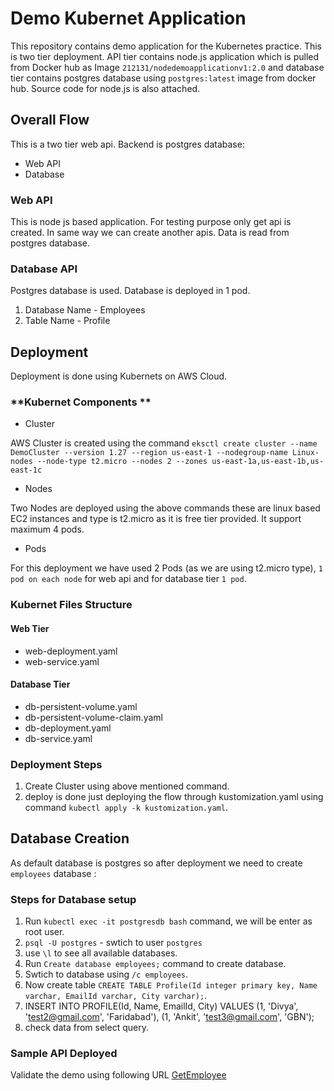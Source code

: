 # **Demo Kubernet Application**
This repository contains demo application for the Kubernetes practice. This is two tier deployment. API tier contains node.js application which is pulled from Docker hub as Image `212131/nodedemoapplicationv1:2.0` and database tier contains postgres database using `postgres:latest` image from docker hub. Source code for node.js is also attached.

## **Overall Flow**

This is a two tier web api. Backend is postgres database:
* Web API
* Database

### **Web API**
This is node js based application. For testing purpose only get api is created. In same way we can create another apis. 
Data is read from postgres database.

### **Database API**
Postgres database is used. Database is deployed in 1 pod.
1. Database Name - Employees
2. Table Name - Profile

## **Deployment**

Deployment is done using Kubernets on AWS Cloud.

### **Kubernet Components **
* Cluster

AWS Cluster is created using the command `eksctl create cluster --name DemoCluster --version 1.27 --region us-east-1 --nodegroup-name Linux-nodes --node-type t2.micro --nodes 2 --zones us-east-1a,us-east-1b,us-east-1c`

* Nodes

Two Nodes are deployed using the above commands these are linux based EC2 instances and type is t2.micro as it is free tier provided. It support maximum 4 pods.

* Pods

For this deployment we have used 2 Pods (as we are using t2.micro type), `1 pod on each node` for web api and for database tier `1 pod`.

###  **Kubernet Files Structure**

#### **Web Tier**
* web-deployment.yaml
* web-service.yaml

#### **Database Tier**
* db-persistent-volume.yaml
* db-persistent-volume-claim.yaml
* db-deployment.yaml
* db-service.yaml

### **Deployment Steps**

1. Create Cluster using above mentioned command.
1. deploy is done just deploying the flow through kustomization.yaml using command
   `kubectl apply -k kustomization.yaml`.

## **Database Creation**

As default database is postgres so after deployment we need to create ``employees`` database :

### **Steps for Database setup**

1. Run ``kubectl exec -it postgresdb bash`` command, we will be enter as root user.
2. ``psql -U postgres`` - swtich to user ``postgres``
3. use ``\l`` to see all available databases.
4. Run ``Create database employees;`` command to create database.
5. Swtich to database using ``/c employees``.
6. Now create table ``CREATE TABLE Profile(Id integer primary key, Name varchar, EmailId varchar, City varchar);``.
8. INSERT INTO PROFILE(Id, Name, EmailId, City) VALUES (1, 'Divya', 'test2@gmail.com', 'Faridabad'), (1, 'Ankit', 'test3@gmail.com', 'GBN');
9. check data from select query.

### **Sample API Deployed**

Validate the demo using following URL [GetEmployee](http://af8960eb776c14f12aea78899a4364b3-1968178488.us-east-1.elb.amazonaws.com:5000/api/v1/employees)
 




